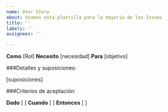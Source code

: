 ```yaml
---
name: User Story
about: Usamos esta plantilla para la mayoría de los Issues
title: ''
labels: ''
assignees: ''

---
```


**Como** [Rol]
**Necesito** [necesidad]
**Para** [objetivo]

###Detalles y suposiciones:

[suposiciones]

###Criterios de aceptación:

**Dado** [ ]
**Cuando** [ ]
**Entonces**  [ ]

